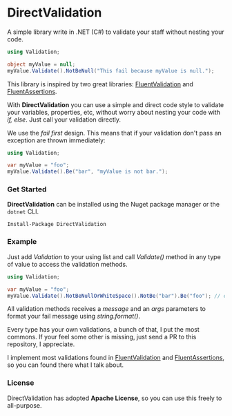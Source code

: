 # DirectValidation

A simple library write in .NET (C#) to validate your staff without nesting your code.

```csharp
using Validation;

object myValue = null;
myValue.Validate().NotBeNull("This fail because myValue is null.");
```

This library is inspired by two great libraries: [FluentValidation](https://fluentvalidation.net/) and [FluentAssertions](https://fluentassertions.com/).

With **DirectValidation** you can use a simple and direct code style to validate your variables, properties, etc, without worry about nesting your code with _if, else_. Just call your validation directly.

We use the _fail first_ design. This means that if your validation don't pass an exception are thrown immediately:

```csharp
using Validation;

var myValue = "foo";
myValue.Validate().Be("bar", "myValue is not bar.");
```

### Get Started

**DirectValidation** can be installed using the Nuget package manager or the `dotnet` CLI.

```
Install-Package DirectValidation
```

### Example

Just add _Validation_ to your using list and call _Validate()_ method in any type of value to access the validation methods.

```csharp
using Validation;

var myValue = "foo";
myValue.Validate().NotBeNullOrWhiteSpace().NotBe("bar").Be("foo"); // etc
```

All validation methods receives a _message_ and an _args_ parameters to format your fail message using _string.format()_.

Every type has your own validations, a bunch of that, I put the most commons. If your feel some other is missing, just send a PR to this repository, I appreciate.

I implement most validations found in [FluentValidation](https://fluentvalidation.net/) and [FluentAssertions](https://fluentassertions.com/), so you can found there what I talk about.

### License

DirectValidation has adopted **Apache License**, so you can use this freely to all-purpose.
